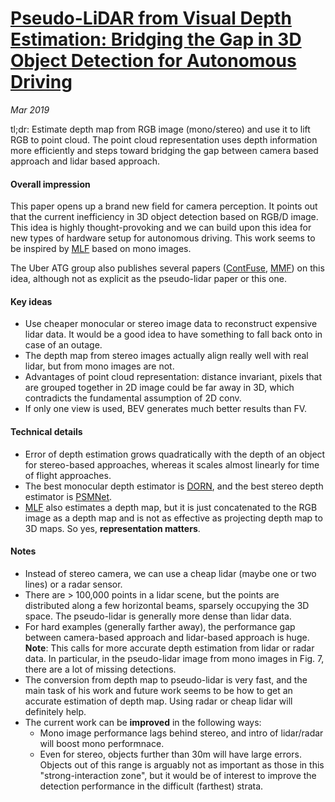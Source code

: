 # [Pseudo-LiDAR from Visual Depth Estimation: Bridging the Gap in 3D Object Detection for Autonomous Driving](https://arxiv.org/pdf/1812.07179.pdf)

_Mar 2019_

tl;dr: Estimate depth map from RGB image (mono/stereo) and use it to lift RGB to point cloud. The point cloud representation uses depth information more efficiently and steps toward bridging the gap between camera based approach and lidar based approach.

#### Overall impression
This paper opens up a brand new field for camera perception. It points out that the current inefficiency in 3D object detection based on RGB/D image. This idea is highly thought-provoking and we can build upon this idea for new types of hardware setup for autonomous driving. This work seems to be inspired by [MLF](mlf.md) based on mono images.

The Uber ATG group also publishes several papers ([ContFuse](contfuse.md), [MMF](mmf.md)) on this idea, although not as explicit as the pseudo-lidar paper or this one.

#### Key ideas
- Use cheaper monocular or stereo image data to reconstruct expensive lidar data. It would be a good idea to have something to fall back onto in case of an outage.
- The depth map from stereo images actually align really well with real lidar, but from mono images are not.
- Advantages of point cloud representation: distance invariant, pixels that are grouped together in 2D image could be far away in 3D, which contradicts the fundamental assumption of 2D conv.
- If only one view is used, BEV generates much better results than FV. 


#### Technical details
- Error of depth estimation grows quadratically with the depth of an object for stereo-based approaches, whereas it scales almost linearly for time of flight approaches.
- The best monocular depth estimator is [DORN](https://arxiv.org/pdf/1806.02446.pdf), and the best stereo depth estimator is [PSMNet](https://arxiv.org/pdf/1803.08669.pdf).
- [MLF](mlf.md) also estimates a depth map, but it is just concatenated to the RGB image as a depth map and is not as effective as projecting depth map to 3D maps. So yes, **representation matters**.

#### Notes
- Instead of stereo camera, we can use a cheap lidar (maybe one or two lines) or a radar sensor.
- There are > 100,000 points in a lidar scene, but the points are distributed along a few horizontal beams, sparsely occupying the 3D space. The pseudo-lidar is generally more dense than lidar data.
- For hard examples (generally farther away), the performance gap between camera-based approach and lidar-based approach is huge. **Note**: This calls for more accurate depth estimation from lidar or radar data. In particular, in the pseudo-lidar image from mono images in Fig. 7, there are a lot of missing detections.
- The conversion from depth map to pseudo-lidar is very fast, and the main task of his work and future work seems to be how to get an accurate estimation of depth map. Using radar or cheap lidar will definitely help.
- The current work can be **improved** in the following ways:
	- Mono image performance lags behind stereo, and intro of lidar/radar will boost mono performnace.
	- Even for stereo, objects further than 30m will have large errors. Objects out of this range is arguably not as important as those in this "strong-interaction zone", but it would be of interest to improve the detection performance in the difficult (farthest) strata.